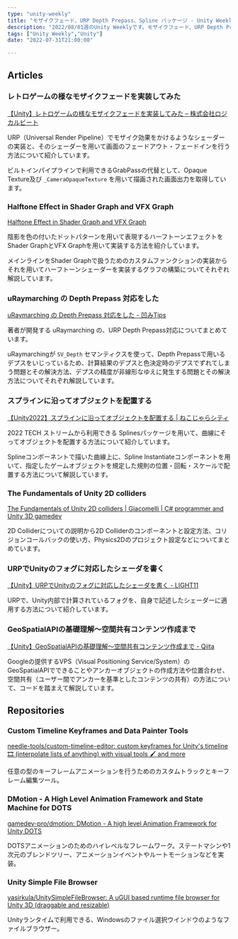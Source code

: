```yaml
---
type: "unity-weekly"
title: "モザイクフェード、URP Depth Prepass、Spline パッケージ - Unity Weekly 079"
description: "2022/08/01週のUnity Weeklyです。モザイクフェード、URP Depth Prepass、Spline パッケージなどについてとりあげました。"
tags: ["Unity Weekly","Unity"]
date: "2022-07-31T21:00:00"

---
```


## Articles

### レトロゲームの様なモザイクフェードを実装してみた

[【Unity】レトロゲームの様なモザイクフェードを実装してみた – 株式会社ロジカルビート](https://logicalbeat.jp/blog/11034/)

URP（Universal Render Pipeline）でモザイク効果をかけるようなシェーダーの実装と、そのシェーダーを用いて画面のフェードアウト・フェードインを行う方法について紹介しています。



ビルトインパイプラインで利用できるGrabPassの代替として、Opaque Texture及び `_CameraOpaqueTexture` を用いて描画された画面出力を取得しています。

### Halftone Effect in Shader Graph and VFX Graph

[Halftone Effect in Shader Graph and VFX Graph](https://danielilett.com/2022-07-28-tut6-1-halftone/)

陰影を色の付いたドットパターンを用いて表現するハーフトーンエフェクトをShader GraphとVFX Graphを用いて実装する方法を紹介しています。



メインラインをShader Graphで扱うためのカスタムファンクションの実装からそれを用いてハーフトーンシェーダーを実装するグラフの構築についてそれぞれ解説しています。

### uRaymarching の Depth Prepass 対応をした

[uRaymarching の Depth Prepass 対応をした - 凹みTips](https://tips.hecomi.com/entry/2022/07/30/230728)

著者が開発する uRaymarching の、URP Depth Prepass対応についてまとめています。



uRaymarchingが `SV_Depth` セマンティクスを使って、Depth Prepassで用いるデプスをいじっているため、計算結果のデプスと色決定時のデプスでずれてしまう問題とその解決方法、デプスの精度が非線形なゆえに発生する問題とその解決方法についてそれぞれ解説しています。

### スプラインに沿ってオブジェクトを配置する

[【Unity2022】スプラインに沿ってオブジェクトを配置する | ねこじゃらシティ](https://nekojara.city/unity-splines-instantiate)

2022 TECH ストリームから利用できる Splinesパッケージを用いて、曲線にそってオブジェクトを配置する方法について紹介しています。



Splineコンポーネントで描いた曲線上に、Spline Instantiateコンポーネントを用いて、指定したゲームオブジェクトを規定した規則の位置・回転・スケールで配置する方法について解説しています。

### **The Fundamentals of Unity 2D colliders**

[The Fundamentals of Unity 2D colliders | Giacomelli | C# programmer and Unity 3D gamedev](https://diegogiacomelli.com.br/the-fundamentals-of-unity-2d-colliders/)

2D Colliderについての説明から2D Colliderのコンポーネントと設定方法、コリジョンコールバックの使い方、Physics2Dのプロジェクト設定などについてまとめています。

### URPでUnityのフォグに対応したシェーダを書く

[【Unity】URPでUnityのフォグに対応したシェーダを書く - LIGHT11](https://light11.hatenadiary.com/entry/2022/07/25/191829)

URPで、Unity内部で計算されているフォグを、自身で記述したシェーダーに適用する方法について紹介しています。

### GeoSpatialAPIの基礎理解～空間共有コンテンツ作成まで

[【Unity】GeoSpatialAPIの基礎理解～空間共有コンテンツ作成まで - Qiita](https://qiita.com/OKsaiyowa/items/c2a2da503d71eb3af5bd)

Googleの提供するVPS（Visual Positioning Service/System）のGeoSpatialAPIでできることやアンカーオブジェクトの作成方法や位置合わせ、空間共有（ユーザー間でアンカーを基準としたコンテンツの共有）の方法について、コードを踏まえて解説しています。

## Repositories

### Custom Timeline Keyframes and Data Painter Tools

[needle-tools/custom-timeline-editor: custom keyframes for Unity's timeline 🎞 (interpolate lists of anything) with visual tools 🖌 and more](https://github.com/needle-tools/custom-timeline-editor)

任意の型のキーフレームアニメーションを行うためのカスタムトラックとキーフレーム編集ツール。

### DMotion - A High Level Animation Framework and State Machine for DOTS

[gamedev-pro/dmotion: DMotion - A high level Animation Framework for Unity DOTS](https://github.com/gamedev-pro/dmotion)

DOTSアニメーションのためのハイレベルなフレームワーク。ステートマシンや1次元のブレンドツリー、アニメーションイベントやルートモーションなどを実装。

### Unity Simple File Browser

[yasirkula/UnitySimpleFileBrowser: A uGUI based runtime file browser for Unity 3D (draggable and resizable)](https://github.com/yasirkula/UnitySimpleFileBrowser)

Unityランタイムで利用できる、Windowsのファイル選択ウインドウのようなファイルブラウザー。

